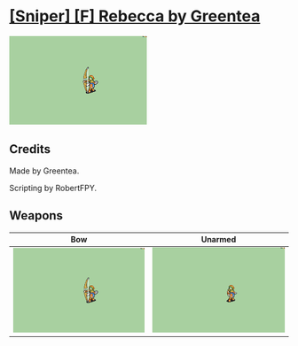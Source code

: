 # [\[Sniper\] \[F\] Rebecca by Greentea](./)

<img src="./5.%20Bow/Bow_000.png" alt="[Sniper] [F] Rebecca by Greentea standing" />

## Credits

Made by Greentea.

Scripting by RobertFPY.

## Weapons


|Bow |Unarmed |
|  :---: | :---: |
| <img alt="Bow animation" src="./5.%20Bow/Bow.gif" /> | <img alt="Unarmed animation" src="./8.%20Unarmed/Unarmed.gif" /> |
